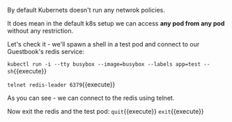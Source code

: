 By default Kubernets doesn't run any netwrok policies.

It does mean in the default k8s setup we can access **any pod from any pod** without any restriction.

Let's check it - we'll spawn a shell in a test pod and connect to our Guestbook's
redis service:

`kubectl run -i --tty busybox --image=busybox --labels app=test -- sh`{{execute}}

`telnet redis-leader 6379`{{execute}}

As you can see - we can connect to the redis using telnet.

Now exit the redis and the test pod: 
`quit`{{execute}}
`exit`{{execute}}
